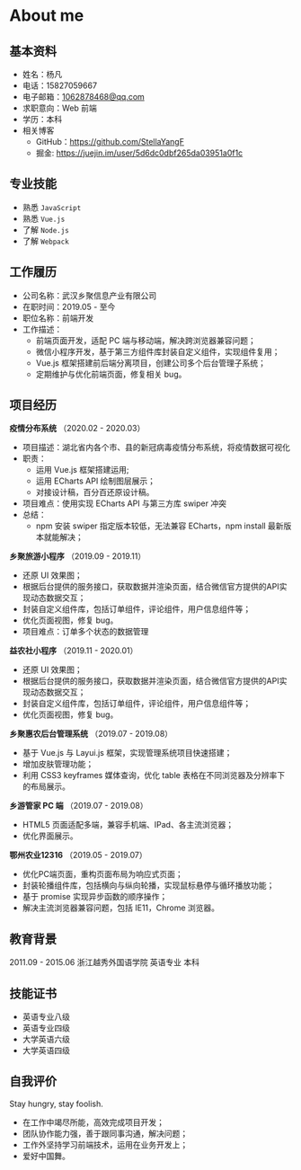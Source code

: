 # About me

## 基本资料
- 姓名：杨凡
- 电话：15827059667
- 电子邮箱：1062878468@qq.com
- 求职意向：Web 前端
- 学历：本科
- 相关博客
    - GitHub：https://github.com/StellaYangF
    - 掘金: https://juejin.im/user/5d6dc0dbf265da03951a0f1c

## 专业技能
- 熟悉 `JavaScript`
- 熟悉 `Vue.js`
- 了解 `Node.js`
- 了解 `Webpack`

## 工作履历
- 公司名称：武汉乡聚信息产业有限公司
- 在职时间：2019.05 - 至今
- 职位名称：前端开发
- 工作描述：
    - 前端页面开发，适配 PC 端与移动端，解决跨浏览器兼容问题；
    - 微信小程序开发，基于第三方组件库封装自定义组件，实现组件复用；
    - Vue.js 框架搭建前后端分离项目，创建公司多个后台管理子系统；
    - 定期维护与优化前端页面，修复相关 bug。

## 项目经历
**疫情分布系统** （2020.02 - 2020.03）
- 项目描述：湖北省内各个市、县的新冠病毒疫情分布系统，将疫情数据可视化
- 职责：
    - 运用 Vue.js 框架搭建运用;
    - 运用 ECharts API 绘制图层展示；
    - 对接设计稿，百分百还原设计稿。
- 项目难点：使用实现 ECharts API 与第三方库 swiper 冲突
- 总结：
    - npm 安装 swiper 指定版本较低，无法兼容 ECharts，npm install 最新版本就能解决；

**乡聚旅游小程序** （2019.09 - 2019.11）
- 还原 UI 效果图；
- 根据后台提供的服务接口，获取数据并渲染页面，结合微信官方提供的API实现动态数据交互；
- 封装自定义组件库，包括订单组件，评论组件，用户信息组件等；
- 优化页面视图，修复 bug。
- 项目难点：订单多个状态的数据管理


**益农社小程序** （2019.11 - 2020.01）
- 还原 UI 效果图；
- 根据后台提供的服务接口，获取数据并渲染页面，结合微信官方提供的API实现动态数据交互；
- 封装自定义组件库，包括订单组件，评论组件，用户信息组件等；
- 优化页面视图，修复 bug。

**乡聚惠农后台管理系统** （2019.07 - 2019.08）
- 基于 Vue.js 与 Layui.js 框架，实现管理系统项目快速搭建；
- 增加皮肤管理功能；
- 利用 CSS3 keyframes 媒体查询，优化 table 表格在不同浏览器及分辨率下的布局展示。

**乡游管家 PC 端** （2019.07 - 2019.08）
- HTML5 页面适配多端，兼容手机端、IPad、各主流浏览器；
- 优化界面展示。

**鄂州农业12316** （2019.05 - 2019.07）
- 优化PC端页面，重构页面布局为响应式页面；
- 封装轮播组件库，包括横向与纵向轮播，实现鼠标悬停与循环播放功能；
- 基于 promise 实现异步函数的顺序操作；
- 解决主流浏览器兼容问题，包括 IE11，Chrome 浏览器。

## 教育背景
2011.09 - 2015.06 浙江越秀外国语学院  英语专业 本科

## 技能证书
- 英语专业八级
- 英语专业四级
- 大学英语六级
- 大学英语四级

## 自我评价
Stay hungry, stay foolish.

- 在工作中竭尽所能，高效完成项目开发；
- 团队协作能力强，善于跟同事沟通，解决问题；
- 工作外坚持学习前端技术，运用在业务开发上；
- 爱好中国舞。